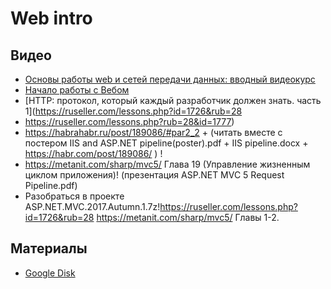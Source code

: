 # Web intro
## Видео
- [Основы работы web и сетей передачи данных: вводный видеокурс](https://proglib.io/p/networks-youtube-course/)
- [Начало работы с Вебом](https://developer.mozilla.org/ru/docs/Learn/Getting_started_with_the_web)
- [HTTP: протокол, который каждый разработчик должен знать. часть 1](https://ruseller.com/lessons.php?id=1726&rub=28
- https://ruseller.com/lessons.php?rub=28&id=1777)
- https://habrahabr.ru/post/189086/#par2_2 + (читать вместе с постером IIS and ASP.NET pipeline(poster).pdf + IIS pipeline.docx + https://habr.com/post/189086/ ) !
- https://metanit.com/sharp/mvc5/ Глава 19 (Управление жизненным циклом приложения)! (презентация ASP.NET MVC 5 Request Pipeline.pdf)
- Разобраться в проекте ASP.NET.MVC.2017.Autumn.1.7z!https://ruseller.com/lessons.php?id=1726&rub=28 https://metanit.com/sharp/mvc5/ Главы 1-2.

## Материалы
- [Google Disk](https://drive.google.com/drive/u/0/folders/1CFaf05YsFiCa0dANGqS5UnUaDgBAQIuI)
